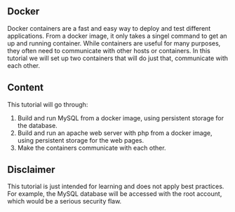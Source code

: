 ## Docker
Docker containers are a fast and easy way to deploy and test different applications. From a docker image, it only takes a singel command to get an up and running container. While containers are useful for many purposes, they often need to communicate with other hosts or containers. In this tutorial we will set up two containers that will do just that, communicate with each other.   

## Content
This tutorial will go through:  
  
1. Build and run MySQL from a docker image, using persistent storage for the database.
2. Build and run an apache web server with php from a docker image, using persistent storage for the web pages.
3. Make the containers communicate with each other. 
  
## Disclaimer
This tutorial is just intended for learning and does not apply best practices. For example, the MySQL database will be accessed with the root account, which would be a serious security flaw.
